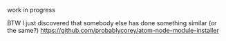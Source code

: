 work in progress

BTW I just discovered that somebody else has done something similar (or the same?)
https://github.com/probablycorey/atom-node-module-installer